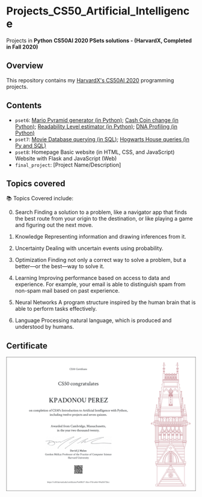# Projects_CS50_Artificial_Intelligence
Projects in **Python**
**CS50AI 2020 PSets solutions - (HarvardX, Completed in Fall 2020)**


## Overview
This repository contains my [HarvardX's CS50AI 2020](https://cs50.harvard.edu/ai/2020/) programming projects. 

## Contents

- `pset6`: [Mario Pyramid generator (in Python)](/%20Mario%20Pyramid%20generator%20(in%20Python)%20–%206.2./); [Cash Coin change (in Python)](/%20%20Cash%20Coin%20change%20(in%20Python)%20–%20%206.3./); [Readability Level estimator (in Python)](/%20%20%20Readability%20Level%20estimator%20(in%20Python)%20–%20%206.4./); [DNA Profiling (in Python)](/%20%20%20%20DNA%20Profiling%20(in%20Python)%20–%206.5./)
- `pset7`: [Movie Database querying (in SQL)](/%20%20%20%20%20Movie%20Database%20querying%20(in%20SQL)%20–%207.1./); [Hogwarts House queries (in Py and SQL)](/%20%20%20%20%20%20Hogwarts%20House%20queries%20(in%20Py%20and%20SQL)%20–%207.2./)
- `pset8`: Homepage Basic website (in HTML, CSS, and JavaScript)
Website with Flask and JavaScript (Web)
- `final_project`: [Project Name/Description]


## Topics covered
📚 Topics Covered include:

0. Search
Finding a solution to a problem, like a navigator app that finds the best route from your origin to the destination, or like playing a game and figuring out the next move.

1. Knowledge
Representing information and drawing inferences from it.

2. Uncertainty
Dealing with uncertain events using probability.

3. Optimization
Finding not only a correct way to solve a problem, but a better—or the best—way to solve it.

4. Learning
Improving performance based on access to data and experience. For example, your email is able to distinguish spam from non-spam mail based on past experience.

5. Neural Networks
A program structure inspired by the human brain that is able to perform tasks effectively.

6. Language
Processing natural language, which is produced and understood by humans.







## Certificate
![CS50x Certificate](images/Certificat_CS50AI.png)

